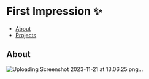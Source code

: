 # First Impression ✨

- [About](about.md)
- [Projects](projects.md)

## About
![Uploading Screenshot 2023-11-21 at 13.06.25.png…]()
